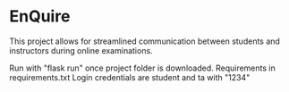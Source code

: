 # EnQuire

This project allows for streamlined communication between students and instructors during online examinations.

Run with "flask run" once project folder is downloaded.
Requirements in requirements.txt
Login credentials are student and ta with "1234"
